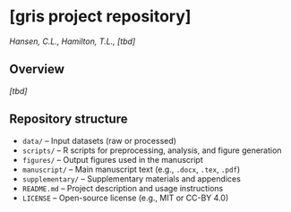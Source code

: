 # [gris project repository]
*Hansen, C.L., Hamilton, T.L., [tbd]*

## Overview
*[tbd]*

## Repository structure
- `data/` – Input datasets (raw or processed)
- `scripts/` – R scripts for preprocessing, analysis, and figure generation
- `figures/` – Output figures used in the manuscript
- `manuscript/` – Main manuscript text (e.g., `.docx`, `.tex`, `.pdf`)
- `supplementary/` – Supplementary materials and appendices
- `README.md` – Project description and usage instructions
- `LICENSE` – Open-source license (e.g., MIT or CC-BY 4.0)
